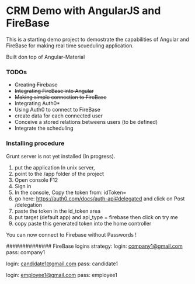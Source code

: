# CRM Demo with AngularJS and FireBase

This is a starting demo project to demostrate the capabilities
of Angular and FireBase for making real time scueduling application.

Built don top of Angular-Material


### TODOs
* ~~Creating Firebase~~
* ~~Integrating FireBase into Angular~~
* ~~Making simple connection to FireBase~~
* Integrating Auth0*
* Using Auth0 to connect to FireBase
* create data for each connected user
* Conceive a stored relations betweens users (to be defined)
* Integrate the scheduling

### Installing procedure

Grunt server is not yet installed (In progress).

1. put the application In unix server,
2. point to the /app folder of the project
3. Open console F12
4. Sign in
5. In the console, Copy the token from: idToken=
6. go here: https://auth0.com/docs/auth-api#delegated and click on Post /delegation
7. paste the token in the id_token area
8. put target (default app) and api_type = firebase then click on try me
9. copy paste this generated token into the home controller

You can now connect to Firebase without Passwords !

##############
FireBase logins strategy:
login: company1@gmail.com
pass: company1

login: candidate1@gmail.com
pass: candidate1

login: employee1@gmail.com
pass: employee1